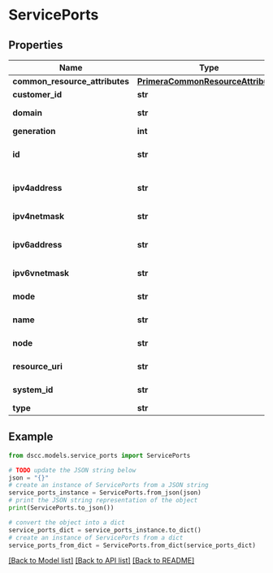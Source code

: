 # ServicePorts


## Properties

Name | Type | Description | Notes
------------ | ------------- | ------------- | -------------
**common_resource_attributes** | [**PrimeraCommonResourceAttributes**](PrimeraCommonResourceAttributes.md) |  | [optional] 
**customer_id** | **str** | customerId | [optional] 
**domain** | **str** | domain of the service port object | [optional] 
**generation** | **int** | generation | [optional] 
**id** | **str** | uid (Unique identifier) for the service port object | [optional] 
**ipv4address** | **str** | ipv4address of the service port object &#x60;Filter&#x60; | [optional] 
**ipv4netmask** | **str** | ipv4 net mask of the service port object | [optional] 
**ipv6address** | **str** | ipv6address of the service port object &#x60;Filter&#x60; | [optional] 
**ipv6vnetmask** | **str** | ipv6 net mask for the service port objectt | [optional] 
**mode** | **str** | mode for the service port object | [optional] 
**name** | **str** | display name of the service port object | [optional] 
**node** | **str** | node for the service port object | [optional] 
**resource_uri** | **str** | resourceUri for detailed service ports object | [optional] 
**system_id** | **str** | SystemUid/serialNumber of the array. | [optional] 
**type** | **str** | type | [optional] 

## Example

```python
from dscc.models.service_ports import ServicePorts

# TODO update the JSON string below
json = "{}"
# create an instance of ServicePorts from a JSON string
service_ports_instance = ServicePorts.from_json(json)
# print the JSON string representation of the object
print(ServicePorts.to_json())

# convert the object into a dict
service_ports_dict = service_ports_instance.to_dict()
# create an instance of ServicePorts from a dict
service_ports_from_dict = ServicePorts.from_dict(service_ports_dict)
```
[[Back to Model list]](../README.md#documentation-for-models) [[Back to API list]](../README.md#documentation-for-api-endpoints) [[Back to README]](../README.md)


